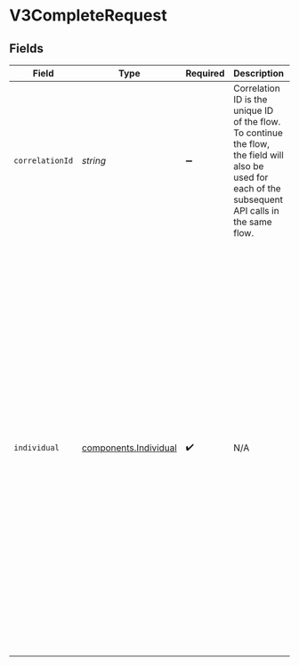 # V3CompleteRequest


## Fields

| Field                                                                                                                                                                                                                                                                                                                                                                                                                                               | Type                                                                                                                                                                                                                                                                                                                                                                                                                                                | Required                                                                                                                                                                                                                                                                                                                                                                                                                                            | Description                                                                                                                                                                                                                                                                                                                                                                                                                                         | Example                                                                                                                                                                                                                                                                                                                                                                                                                                             |
| --------------------------------------------------------------------------------------------------------------------------------------------------------------------------------------------------------------------------------------------------------------------------------------------------------------------------------------------------------------------------------------------------------------------------------------------------- | --------------------------------------------------------------------------------------------------------------------------------------------------------------------------------------------------------------------------------------------------------------------------------------------------------------------------------------------------------------------------------------------------------------------------------------------------- | --------------------------------------------------------------------------------------------------------------------------------------------------------------------------------------------------------------------------------------------------------------------------------------------------------------------------------------------------------------------------------------------------------------------------------------------------- | --------------------------------------------------------------------------------------------------------------------------------------------------------------------------------------------------------------------------------------------------------------------------------------------------------------------------------------------------------------------------------------------------------------------------------------------------- | --------------------------------------------------------------------------------------------------------------------------------------------------------------------------------------------------------------------------------------------------------------------------------------------------------------------------------------------------------------------------------------------------------------------------------------------------- |
| `correlationId`                                                                                                                                                                                                                                                                                                                                                                                                                                     | *string*                                                                                                                                                                                                                                                                                                                                                                                                                                            | :heavy_minus_sign:                                                                                                                                                                                                                                                                                                                                                                                                                                  | Correlation ID is the unique ID of the flow. To continue the flow, the field will also be used for each of the subsequent API calls in the same flow.                                                                                                                                                                                                                                                                                               | 713189b8-5555-4b08-83ba-75d08780aebd                                                                                                                                                                                                                                                                                                                                                                                                                |
| `individual`                                                                                                                                                                                                                                                                                                                                                                                                                                        | [components.Individual](../../models/components/individual.md)                                                                                                                                                                                                                                                                                                                                                                                      | :heavy_check_mark:                                                                                                                                                                                                                                                                                                                                                                                                                                  | N/A                                                                                                                                                                                                                                                                                                                                                                                                                                                 | {<br/>"firstName": "Tod",<br/>"lastName": "Weedall",<br/>"addresses": [<br/>{<br/>"address": "39 South Trail",<br/>"city": "San Antonio",<br/>"postalCode": "78285",<br/>"extendedAddress": "39 South Trail",<br/>"region": "TX"<br/>},<br/>{<br/>"address": "39 South Trail",<br/>"city": "San Antonio",<br/>"postalCode": "78285",<br/>"extendedAddress": "39 South Trail",<br/>"region": "TX"<br/>}<br/>],<br/>"emailAddresses": [<br/>"emailAddresses",<br/>"emailAddresses"<br/>],<br/>"dob": "2024-05-02T00:00:00Z",<br/>"ssn": "265228370"<br/>} |